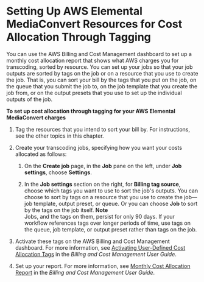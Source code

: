 # Setting Up AWS Elemental MediaConvert Resources for Cost Allocation Through Tagging<a name="setting-up-resources-for-catt"></a>

You can use the AWS Billing and Cost Management dashboard to set up a monthly cost allocation report that shows what AWS charges you for transcoding, sorted by resource\. You can set up your jobs so that your job outputs are sorted by tags on the job or on a resource that you use to create the job\. That is, you can sort your bill by the tags that you put on the job, on the queue that you submit the job to, on the job template that you create the job from, or on the output presets that you use to set up the individual outputs of the job\.

**To set up cost allocation through tagging for your AWS Elemental MediaConvert charges**

1. Tag the resources that you intend to sort your bill by\. For instructions, see the other topics in this chapter\.

1. Create your transcoding jobs, specifying how you want your costs allocated as follows:

   1. On the **Create job** page, in the **Job** pane on the left, under **Job settings**, choose **Settings**\.

   1. In the **Job settings** section on the right, for **Billing tag source**, choose which tags you want to use to sort the job's outputs\. You can choose to sort by tags on a resource that you use to create the job—job template, output preset, or queue\. Or you can choose **Job** to sort by the tags on the job itself\.
**Note**  
Jobs, and the tags on them, persist for only 90 days\. If your workflow references tags over longer periods of time, use tags on the queue, job template, or output preset rather than tags on the job\.

1. Activate these tags on the AWS Billing and Cost Management dashboard\. For more information, see [Activating User\-Defined Cost Allocation Tags](https://docs.aws.amazon.com/awsaccountbilling/latest/aboutv2/activating-tags.html) in the *Billing and Cost Management User Guide*\.

1. Set up your report\. For more information, see [Monthly Cost Allocation Report](https://docs.aws.amazon.com/awsaccountbilling/latest/aboutv2/configurecostallocreport.html) in the *Billing and Cost Management User Guide*\.